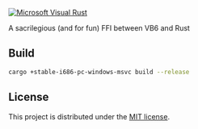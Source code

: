 [![Microsoft Visual Rust](https://i.imgur.com/AhPU3US.png)](https://github.com/weslenng-labs/visual-basic-rs)

A sacrilegious (and for fun) FFI between VB6 and Rust

## Build

```sh
cargo +stable-i686-pc-windows-msvc build --release
```

## License

This project is distributed under the [MIT license](LICENSE).
